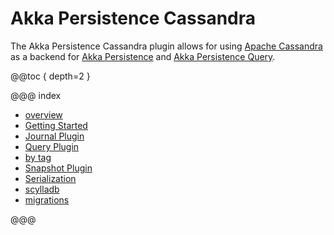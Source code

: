 # Akka Persistence Cassandra

The Akka Persistence Cassandra plugin allows for using [Apache Cassandra](https://cassandra.apache.org) as a backend for [Akka Persistence](https://doc.akka.io/docs/akka/current/persistence.html) and [Akka Persistence Query](https://doc.akka.io/docs/akka/current/persistence-query.html).

@@toc { depth=2 }

@@@ index

* [overview](overview.md)
* [Getting Started](getting-started.md)
* [Journal Plugin](journal.md)
* [Query Plugin](read-journal.md)
* [by tag](events-by-tag.md)
* [Snapshot Plugin](snapshots.md)
* [Serialization](serialization.md)
* [scylladb](scylladb.md)
* [migrations](migrations.md)

@@@
